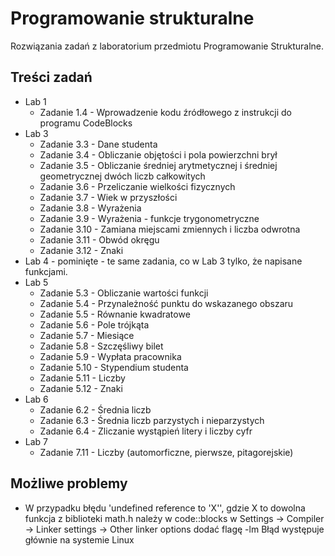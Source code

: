 # Programowanie strukturalne

Rozwiązania zadań z laboratorium przedmiotu Programowanie Strukturalne.

## Treści zadań

- Lab 1
    - Zadanie 1.4 - Wprowadzenie kodu źródłowego z instrukcji do programu CodeBlocks
- Lab 3
    - Zadanie 3.3 - Dane studenta
    - Zadanie 3.4 - Obliczanie objętości i pola powierzchni brył
    - Zadanie 3.5 - Obliczanie średniej arytmetycznej i średniej geometrycznej dwóch liczb całkowitych
    - Zadanie 3.6 - Przeliczanie wielkości fizycznych
    - Zadanie 3.7 - Wiek w przyszłości
    - Zadanie 3.8 - Wyrażenia
    - Zadanie 3.9 - Wyrażenia - funkcje trygonometryczne
    - Zadanie 3.10 - Zamiana miejscami zmiennych i liczba odwrotna
    - Zadanie 3.11 - Obwód okręgu
    - Zadanie 3.12 - Znaki
- Lab 4 - pominięte - te same zadania, co w Lab 3 tylko, że napisane funkcjami.
- Lab 5
    - Zadanie 5.3 - Obliczanie wartości funkcji
    - Zadanie 5.4 - Przynależność punktu do wskazanego obszaru
    - Zadanie 5.5 - Równanie kwadratowe
    - Zadanie 5.6 - Pole trójkąta
    - Zadanie 5.7 - Miesiące
    - Zadanie 5.8 - Szczęśliwy bilet
    - Zadanie 5.9 - Wypłata pracownika
    - Zadanie 5.10 - Stypendium studenta
    - Zadanie 5.11 - Liczby
    - Zadanie 5.12 - Znaki
- Lab 6
    - Zadanie 6.2 - Średnia liczb
    - Zadanie 6.3 - Średnia liczb parzystych i nieparzystych
    - Zadanie 6.4 - Zliczanie wystąpień litery i liczby cyfr
- Lab 7
    - Zadanie 7.11 - Liczby (automorficzne, pierwsze, pitagorejskie)


## Możliwe problemy

- W przypadku błędu 'undefined reference to 'X'', gdzie X to dowolna funkcja z biblioteki math.h należy w code::blocks w Settings -> Compiler -> Linker settings -> Other linker options dodać flagę -lm Błąd występuje głównie na systemie Linux
